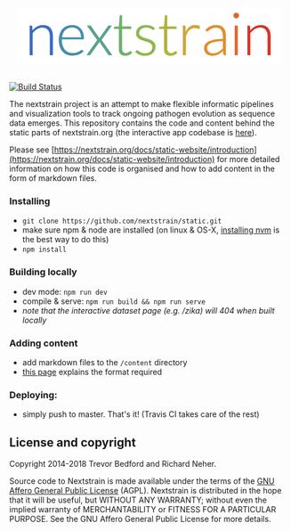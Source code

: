 <div align="center">
    <img src="static/logos/nextstrain_should_be_svg.png" alt="Logo" width='472px' height='100px'/>
</div>

<br/>


[![Build Status](https://travis-ci.com/nextstrain/static.svg?branch=master)](https://travis-ci.com/nextstrain/static)


The nextstrain project is an attempt to make flexible informatic pipelines and visualization tools to track ongoing pathogen evolution as sequence data emerges.
This repository contains the code and content behind the static parts of nextstrain.org (the interactive app codebase is [here](http://github.com/nextstrain/auspice)).


Please see [https://nextstrain.org/docs/static-website/introduction](https://nextstrain.org/docs/static-website/introduction) for more detailed information on how this code is organised and how to add content in the form of markdown files.


### Installing
* `git clone https://github.com/nextstrain/static.git`
* make sure npm & node are installed (on linux & OS-X, [installing nvm](https://nodesource.com/blog/installing-node-js-tutorial-using-nvm-on-mac-os-x-and-ubuntu/) is the best way to do this)
* `npm install`

### Building locally
* dev mode: `npm run dev`
* compile & serve: `npm run build && npm run serve`
* _note that the interactive dataset page (e.g. /zika) will 404 when built locally_

### Adding content
* add markdown files to the `/content` directory
* [this page](https://nextstrain.org/docs/static-website/writing-content) explains the format required

### Deploying:
* simply push to master. That's it! (Travis CI takes care of the rest)

## License and copyright

Copyright 2014-2018 Trevor Bedford and Richard Neher.

Source code to Nextstrain is made available under the terms of the [GNU Affero General Public License](LICENSE.txt) (AGPL). Nextstrain is distributed in the hope that it will be useful, but WITHOUT ANY WARRANTY; without even the implied warranty of MERCHANTABILITY or FITNESS FOR A PARTICULAR PURPOSE.  See the GNU Affero General Public License for more details.
